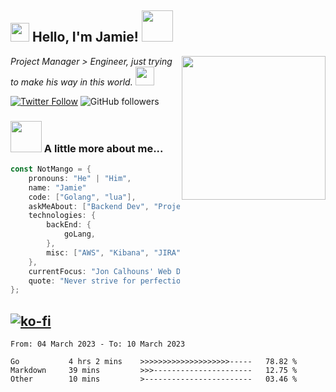 <h2><img src="https://emojis.slackmojis.com/emojis/images/1531849430/4246/blob-sunglasses.gif?1531849430" width="30"/> Hello, I'm Jamie! <img src="https://media.giphy.com/media/ao9DUiTKH60XS/giphy.gif" width="50"></h2>
<img align='right' src="https://media.giphy.com/media/vLlpbDafjgHystuJ0a/giphy.gif" width="230">
<p><em>Project Manager > Engineer, just trying to make his way in this world.
</a><img src="https://media.giphy.com/media/WUlplcMpOCEmTGBtBW/giphy.gif" width="30">
</em></p>

[![Twitter Follow](https://img.shields.io/twitter/follow/enlistedmango?label=Follow)](https://twitter.com/intent/follow?screen_name=enlistedmango)
![GitHub followers](https://img.shields.io/github/followers/enlistedmango?label=Follow&style=social)


### <img src="https://media4.giphy.com/media/26BkNUA64zF0pCFSE/giphy.gif" width="50"> A little more about me...

```go
const NotMango = {
    pronouns: "He" | "Him",
    name: "Jamie"
    code: ["Golang", "lua"],
    askMeAbout: ["Backend Dev", "Project Manager", "photography", "videography"],
    technologies: {
        backEnd: {
            goLang,
        },
        misc: ["AWS", "Kibana", "JIRA", ]
    },
    currentFocus: "Jon Calhouns' Web Dev With Go",
    quote: "Never strive for perfection, aim to be 1% better each day!"
};
```
[![ko-fi](https://ko-fi.com/img/githubbutton_sm.svg)](https://ko-fi.com/N4N1FSEY4)
---

<!--START_SECTION:waka-->

```text
From: 04 March 2023 - To: 10 March 2023

Go           4 hrs 2 mins    >>>>>>>>>>>>>>>>>>>>-----   78.82 %
Markdown     39 mins         >>>----------------------   12.75 %
Other        10 mins         >------------------------   03.46 %
```

<!--END_SECTION:waka-->
